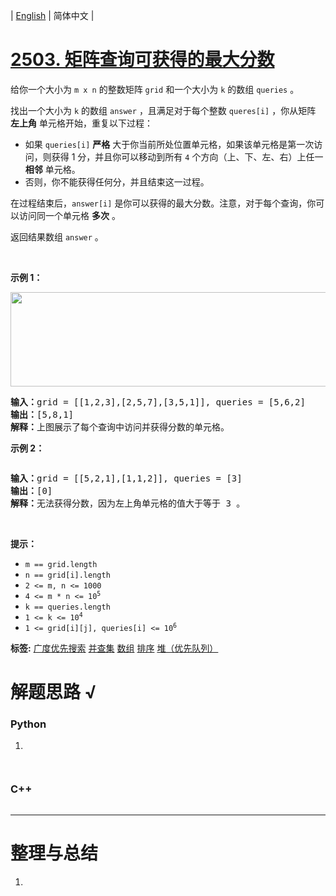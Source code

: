 | [English](README_EN.md) | 简体中文 |

# [2503. 矩阵查询可获得的最大分数](https://leetcode.cn/problems/maximum-number-of-points-from-grid-queries)
<p>给你一个大小为 <code>m x n</code> 的整数矩阵 <code>grid</code> 和一个大小为 <code>k</code> 的数组 <code>queries</code> 。</p>

<p>找出一个大小为 <code>k</code> 的数组 <code>answer</code> ，且满足对于每个整数 <code>queres[i]</code> ，你从矩阵 <strong>左上角</strong> 单元格开始，重复以下过程：</p>

<ul>
	<li>如果 <code>queries[i]</code> <strong>严格</strong> 大于你当前所处位置单元格，如果该单元格是第一次访问，则获得 1 分，并且你可以移动到所有 <code>4</code> 个方向（上、下、左、右）上任一 <strong>相邻</strong> 单元格。</li>
	<li>否则，你不能获得任何分，并且结束这一过程。</li>
</ul>

<p>在过程结束后，<code>answer[i]</code> 是你可以获得的最大分数。注意，对于每个查询，你可以访问同一个单元格 <strong>多次</strong> 。</p>

<p>返回结果数组 <code>answer</code> 。</p>

<p>&nbsp;</p>

<p><strong>示例 1：</strong></p>
<img alt="" src="https://assets.leetcode.com/uploads/2022/10/19/yetgriddrawio.png" style="width: 571px; height: 151px;">
<pre><strong>输入：</strong>grid = [[1,2,3],[2,5,7],[3,5,1]], queries = [5,6,2]
<strong>输出：</strong>[5,8,1]
<strong>解释：</strong>上图展示了每个查询中访问并获得分数的单元格。</pre>

<p><strong>示例 2：</strong></p>
<img alt="" src="https://assets.leetcode.com/uploads/2022/10/20/yetgriddrawio-2.png">
<pre><strong>输入：</strong>grid = [[5,2,1],[1,1,2]], queries = [3]
<strong>输出：</strong>[0]
<strong>解释：</strong>无法获得分数，因为左上角单元格的值大于等于 3 。
</pre>

<p>&nbsp;</p>

<p><strong>提示：</strong></p>

<ul>
	<li><code>m == grid.length</code></li>
	<li><code>n == grid[i].length</code></li>
	<li><code>2 &lt;= m, n &lt;= 1000</code></li>
	<li><code>4 &lt;= m * n &lt;= 10<sup>5</sup></code></li>
	<li><code>k == queries.length</code></li>
	<li><code>1 &lt;= k &lt;= 10<sup>4</sup></code></li>
	<li><code>1 &lt;= grid[i][j], queries[i] &lt;= 10<sup>6</sup></code></li>
</ul>

**标签:**  [广度优先搜索](https://leetcode.cn/tag/breadth-first-search) [并查集](https://leetcode.cn/tag/union-find) [数组](https://leetcode.cn/tag/array) [排序](https://leetcode.cn/tag/sorting) [堆（优先队列）](https://leetcode.cn/tag/heap-priority-queue) 
# 解题思路 √

### Python

1. 

```python

```


```python

```

### C++

```cpp

```

---



# 整理与总结

1. 